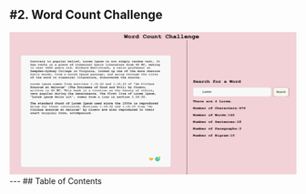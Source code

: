 <h2>#2. Word Count Challenge</h2>
<img src="/public/images/website.png "alt="website image"  width="750vw" height="250vh"/>
---
## Table of Contents
